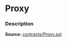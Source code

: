 # Proxy

### Description <a href="description" id="description"></a>

**Source:** [contracts/Proxy.sol](https://github.com/perifinance/peri-finance/blob/master/contracts/Proxy.sol)
